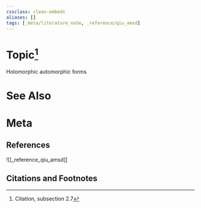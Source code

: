 ```yaml
---
cssclass: clean-embeds
aliases: []
tags: [_meta/literature_note, _reference/qiu_amsd]
---
```

# Topic[^1]
Holomorphic  automorphic  forms

# See Also

# Meta
## References
![[_reference_qiu_amsd]]


## Citations and Footnotes
[^1]: Citation, subsection 2.7